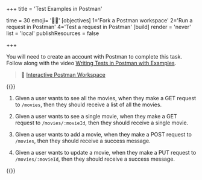 +++
title = 'Test Examples in Postman'

time = 30
emoji= '📮🧪'
[objectives]
    1='Fork a Postman workspace'
    2='Run a request in Postman'
    4='Test a request in Postman'
[build]
  render = 'never'
  list = 'local'
  publishResources = false

+++

You will need to create an account with Postman to complete this task. Follow along with the video [Writing Tests in Postman with Examples](https://www.youtube.com/watch?v=oXW-C2bM0wE).

> 📮 [Interactive Postman Workspace](https://www.postman.com/postman/workspace/test-examples-in-postman/documentation/1559645-820d771d-70ab-452f-9edd-0904dbc315b8)

{{<note type="activity" title="Test your movies API">}}

1. Given a user wants to see all the movies, when they make a GET request to `/movies`, then they should receive a list of all the movies.

1. Given a user wants to see a single movie, when they make a GET request to `/movies/:movieId`, then they should receive a single movie.

1. Given a user wants to add a movie, when they make a POST request to `/movies`, then they should receive a success message.

1. Given a user wants to update a movie, when they make a PUT request to `/movies/:movieId`, then they should receive a success message.

{{</note>}}
